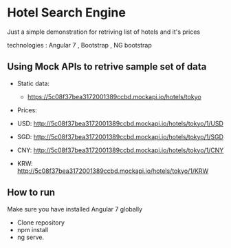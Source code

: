 # Hotel Search Engine

Just a simple demonstration for retriving list of hotels and it's prices

technologies : Angular 7 , Bootstrap , NG bootstrap

## Using Mock APIs to retrive sample set of data

* Static data:   
  * https://5c08f37bea3172001389ccbd.mockapi.io/hotels/tokyo

* Prices:
 * USD: http://5c08f37bea3172001389ccbd.mockapi.io/hotels/tokyo/1/USD
 * SGD: http://5c08f37bea3172001389ccbd.mockapi.io/hotels/tokyo/1/SGD
 * CNY: http://5c08f37bea3172001389ccbd.mockapi.io/hotels/tokyo/1/CNY
 * KRW: http://5c08f37bea3172001389ccbd.mockapi.io/hotels/tokyo/1/KRW



## How to run

Make sure you have installed Angular 7 globally

* Clone repository
* npm install
* ng serve.



